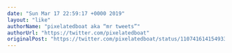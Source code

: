 ```yaml
---
date: "Sun Mar 17 22:59:17 +0000 2019"
layout: "like"
authorName: "pixelatedboat aka “mr tweets”"
authorUrl: "https://twitter.com/pixelatedboat"
originalPost: "https://twitter.com/pixelatedboat/status/1107416141549338624"
---
```

